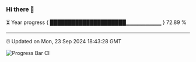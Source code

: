 ### Hi there 👋

⏳ Year progress { █████████████████████▁▁▁▁▁▁▁▁▁ } 72.89 %

---

⏰ Updated on Mon, 23 Sep 2024 18:43:28 GMT

![Progress Bar CI](https://github.com/IshwaranRudhara/GIT-ACTION/workflows/Progress%20Bar%20CI/badge.svg)
